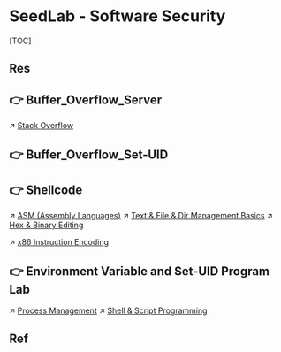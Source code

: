 # SeedLab - Software Security

[TOC]



## Res


## 👉 Buffer_Overflow_Server
↗ [Stack Overflow](../../../../System%20Security/Operating%20System%20Security/Memory%20Attack/Stack%20Attack/Stack%20Overflow/Stack%20Overflow.md)


[(SEED-Lab)Buffer Overflow Vulnerability Lab缓冲区溢出 ｜ CSDN]: https://blog.csdn.net/qq_51927659/article/details/122765712

[👍【SEEDlabs】Buffer-Overflow Attack Lab (Server Version)]: https://ceyewan.top/p/a7d9c628.html



## 👉 Buffer_Overflow_Set-UID


[【SEEDlabs】Buffer-Overflow Attack Lab (Set-UID Version)]: https://ceyewan.top/p/245267c1.html



## 👉 Shellcode
↗ [ASM (Assembly Languages)](../../../../../🔑%20CS_Core/👩‍💻%20Programming%20Methodology%20and%20Languages/ASM%20(Assembly%20Languages)/ASM%20(Assembly%20Languages).md)
↗ [Text & File & Dir Management Basics](../../../../../🔑%20CS_Core/🥷🏼%20Operating%20System%20(Engineering)/Linux%20(Derived%20From%20UNIX%20Family)/Free%20Software/Text%20&%20File%20&%20Dir%20Management/Text%20&%20File%20&%20Dir%20Management%20Basics.md)
↗ [Hex & Binary Editing](../../../../../🔑%20CS_Core/🥷🏼%20Operating%20System%20(Engineering)/Linux%20(Derived%20From%20UNIX%20Family)/Free%20Software/Text%20&%20File%20&%20Dir%20Management/Hex%20&%20Binary%20Editing.md)

↗ [x86 Instruction Encoding](../../../../../🔑%20CS_Core/🧬%20Computer%20System/Computer%20Architecture/Instruction%20Set%20Architecture%20(ISA)%20&%20Processor%20Architecture/CISC%20(Complex%20Instruction%20Set%20Computer)/x86%20Architecture%20Family%20(80x86,%208086%20family)/x86%20Instruction%20Encoding.md)



[👍 网络攻防技术-Lab5-shellcode编写实验(SEED Labs – Shellcode Development Lab) | CSDN]: https://blog.csdn.net/fgdhf/article/details/127605099

[网络攻防技术——shellcode编写 | CSDN]: https://blog.csdn.net/day0713/article/details/123172070

[【网路攻防技术】实验五——shellcode编写实验 | CSDN]: https://blog.csdn.net/qq_45755706/article/details/123206778?spm=1001.2014.3001.5502



## 👉 Environment Variable and Set-UID Program Lab
↗ [Process Management](../../../../../🔑%20CS_Core/🥷🏼%20Operating%20System%20(Engineering)/📟%20System%20Level%20Programming/OS%20Level%20Programming%20with%20C%20&%20CPP/Process%20Management/Process%20Management.md)
↗ [Shell & Script Programming](../../../../../🔑%20CS_Core/🥷🏼%20Operating%20System%20(Engineering)/🐚%20Shell%20&%20Terminals%20(Console)/🦞%20Shell%20&%20Script%20Programming/Shell%20&%20Script%20Programming.md)


[👍 Environment Variable and Set-UID Program Lab | CSDN]: https://blog.csdn.net/qq_51066773/article/details/120701047
[(SEED-Lab)Environment Variable and Set-UID Program Lab | CSDN]: https://blog.csdn.net/qq_51927659/article/details/122765563

[【SEEDlabs】Environment Variable and Set-UID Lab]: https://ceyewan.top/p/f9a30b6b.html



## Ref

